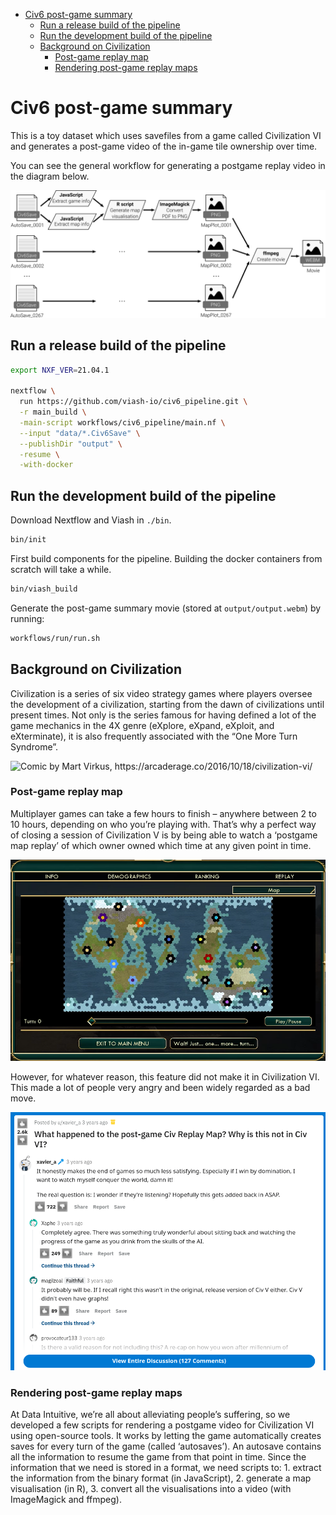 
-   [Civ6 post-game summary](#civ6-post-game-summary)
    -   [Run a release build of the
        pipeline](#run-a-release-build-of-the-pipeline)
    -   [Run the development build of the
        pipeline](#run-the-development-build-of-the-pipeline)
    -   [Background on Civilization](#background-on-civilization)
        -   [Post-game replay map](#post-game-replay-map)
        -   [Rendering post-game replay
            maps](#rendering-post-game-replay-maps)

# Civ6 post-game summary

This is a toy dataset which uses savefiles from a game called
Civilization VI and generates a post-game video of the in-game tile
ownership over time.

You can see the general workflow for generating a postgame replay video
in the diagram below.

![](docs/images/workflow.png)

## Run a release build of the pipeline

``` sh
export NXF_VER=21.04.1

nextflow \
  run https://github.com/viash-io/civ6_pipeline.git \
  -r main_build \
  -main-script workflows/civ6_pipeline/main.nf \
  --input "data/*.Civ6Save" \
  --publishDir "output" \
  -resume \
  -with-docker
```

<!-- todo: use an actual release -->

## Run the development build of the pipeline

Download Nextflow and Viash in `./bin`.

``` bash
bin/init
```

First build components for the pipeline. Building the docker containers
from scratch will take a while.

``` bash
bin/viash_build
```

Generate the post-game summary movie (stored at `output/output.webm`) by
running:

``` bash
workflows/run/run.sh
```

## Background on Civilization

Civilization is a series of six video strategy games where players
oversee the development of a civilization, starting from the dawn of
civilizations until present times. Not only is the series famous for
having defined a lot of the game mechanics in the 4X genre (eXplore,
eXpand, eXploit, and eXterminate), it is also frequently associated with
the “One More Turn Syndrome”.

![Comic by Mart Virkus,
<https://arcaderage.co/2016/10/18/civilization-vi/>](docs/images/mart_virkus_every_civilization_game_ever.jpg)

### Post-game replay map

Multiplayer games can take a few hours to finish – anywhere between 2 to
10 hours, depending on who you’re playing with. That’s why a perfect way
of closing a session of Civilization V is by being able to watch a
‘postgame map replay’ of which owner owned which time at any given point
in time.

[![](docs/images/civ5_victory_.png)](docs/images/civ5_victory_.webm)

However, for whatever reason, this feature did not make it in
Civilization VI. This made a lot of people very angry and been widely
regarded as a bad move. <!-- quoting Douglas Adams here -->

![](docs/images/civ6_rant_.png)

### Rendering post-game replay maps

At Data Intuitive, we’re all about alleviating people’s suffering, so we
developed a few scripts for rendering a postgame video for Civilization
VI using open-source tools. It works by letting the game automatically
creates saves for every turn of the game (called ‘autosaves’). An
autosave contains all the information to resume the game from that point
in time. Since the information that we need is stored in a format, we
need scripts to: 1. extract the information from the binary format (in
JavaScript), 2. generate a map visualisation (in R), 3. convert all the
visualisations into a video (with ImageMagick and ffmpeg).
